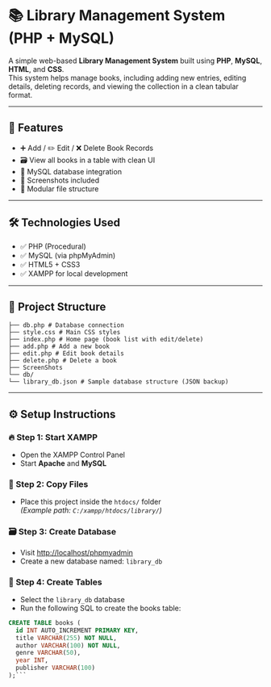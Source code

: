 # 📚 Library Management System (PHP + MySQL)

A simple web-based **Library Management System** built using **PHP**, **MySQL**, **HTML**, and **CSS**.  
This system helps manage books, including adding new entries, editing details, deleting records, and viewing the collection in a clean tabular format.

---

## 📁 Features

- ➕ Add / ✏️ Edit / ❌ Delete Book Records  
- 🗃️ View all books in a table with clean UI  
- 💾 MySQL database integration  
- 📸 Screenshots included  
- 🧩 Modular file structure  

---

## 🛠️ Technologies Used

- ✅ PHP (Procedural)
- ✅ MySQL (via phpMyAdmin)
- ✅ HTML5 + CSS3
- ✅ XAMPP for local development

---

## 📂 Project Structure

```library/
├── db.php # Database connection
├── style.css # Main CSS styles
├── index.php # Home page (book list with edit/delete)
├── add.php # Add a new book
├── edit.php # Edit book details
├── delete.php # Delete a book
├── ScreenShots
└── db/
└── library_db.json # Sample database structure (JSON backup)
```

---

## ⚙️ Setup Instructions

### 🔥 Step 1: Start XAMPP
- Open the XAMPP Control Panel
- Start **Apache** and **MySQL**

### 📁 Step 2: Copy Files
- Place this project inside the `htdocs/` folder  
  _(Example path: `C:/xampp/htdocs/library/`)_

### 🗃️ Step 3: Create Database
- Visit [http://localhost/phpmyadmin](http://localhost/phpmyadmin)
- Create a new database named:  `library_db`

### 🧱 Step 4: Create Tables
- Select the `library_db` database
- Run the following SQL to create the books table:

```sql
CREATE TABLE books (
  id INT AUTO_INCREMENT PRIMARY KEY,
  title VARCHAR(255) NOT NULL,
  author VARCHAR(100) NOT NULL,
  genre VARCHAR(50),
  year INT,
  publisher VARCHAR(100)
);```
